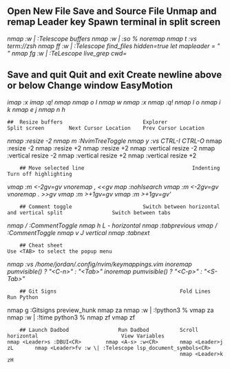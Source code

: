 ##			Open New File 					Save and Source File 		Unmap and remap Leader key 			Spawn terminal in split screen

*nmap <A-b> :w \| :Telescope buffers<CR> 	nmap <A-w> :w \| :so %<CR>	  noremap <Space> <Nop> 		   nmap <Leader>t :vs term://zsh<CR>*
*nmap <Leader>ff :w \| :Telescope find_files hidden=true<CR>  	          let mapleader = " "*
*nmap <Leader>fg :w \| :TeLescope live_grep cwd=*

## Save and quit 			Quit and exit				 Create newline above or below 		    Change window					EasyMotion

*imap <F1> <ESC>:x<CR>  	imap <F8> <ESC>:q!<CR>		 nmap <Leader><S-l> <S-o><ESC> 			nmap <Leader>o <C-w>l			nmap <Leader>w*
*nmap <F1> :x<CR> 			nmap <F8> :q!<CR>			 nmap <Leader>l o<ESC> 					nmap <Leader>i <C-w>k*
																								*nmap <Leader>e <C-w>j*
																								*nmap <Leader>n <C-w>h*

	## 	Resize buffers   						Explorer 	           		Split screen		Next Cursor Location	Prev Cursor Location
*nmap <C-Up> :resize -2<CR>  		nmap <Leader>m :NvimTreeToggle<CR>	nmap <Leader>y :vs<CR>			CTRL-I				 	CTRL-O*
nmap <Leader><C-Up> :resize -2<CR>
nmap <C-Down> :resize +2<CR>
nmap <Leader><C-Down> :resize +2<CR>
nmap <C-Left> :vertical resize -2<CR>
nmap <Leader><C-Left> :vertical resize -2<CR>
nmap <C-Right> :vertical resize +2<CR>
nmap <Leader><C-Right> :vertical resize +2<CR>

		## Move selected line									Indenting								Turn off highlighting
*vmap <S-k> :m <-2<CR>gv=gv								vnoremap <Leader>, <<<Esc>gv					map <F2> :nohlsearch<CR>*
*vmap <Leader><S-k> :m <-2<CR>gv=gv						vnoremap <Leader>. >><Esc>gv*
*vmap <S-j> :m >+1<CR>gv=gv*
*vmap <Leader><S-j> :m >+1<CR>gv=gv'*

		## Comment toggle						Switch between horizontal and vertical split				Switch between tabs
*nmap <Leader>/ :CommentToggle<CR>						nmap <Leader>h <C-w>L - horizontal				nmap <Leader><S-h> :tabprevious<CR>*
*vmap <Leader>/ :CommentToggle<CR>						nmap <Leader>v <C-w>J	vertical				nmap <Leader><S-l> :tabnext<CR>*

		## Cheat sheet																			Use <TAB> to select the popup menu
*nmap <F3> :vs /home/jordan/.config/nvim/keymappings.vim<CR>						inoremap <expr> <Tab> pumvisible() ? "\<C-n>" : "\<Tab>"*
																				*inoremap <expr> <S-Tab> pumvisible() ? "\<C-p>" : "\<S-Tab>"*
																						
		## Git Signs										Fold Lines						Run Python
nmap <Leader>g :Gitsigns preview_hunk<CR>				   nmap <A-f> za				nmap <A-r> :w \| :!python3 %<CR>
														   vmap <A-f> za				nmap <A-t> :w \| :!time python3 %<CR>
														   nmap <A-n> zf
														   vmap <A-n> zf
														   
		## Launch Dadbod				Run Dadbod 			Scroll horizontal							View Variables
	nmap <Leader>s :DBUI<CR>		nmap <A-s> :w<CR>		nmap <Leader>j zL		nmap <Leader>fv :w \| :Telescope lsp_document_symbols<CR> 
															nmap <Leader>k zH
